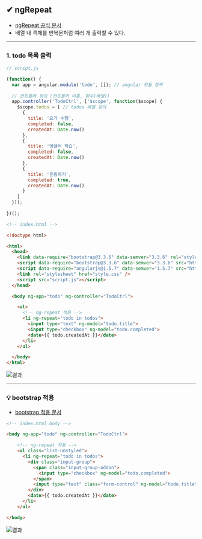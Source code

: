 ## ✔ ngRepeat
- [ngRepeat 공식 문서](https://docs.angularjs.org/api/ng/directive/ngRepeat)
- 배열 내 객체를 반복문처럼 여러 개 출력할 수 있다.

- - -
### 1. todo 목록 출력

```javascript
// script.js

(function() {
  var app = angular.module('todo', []); // angular 모듈 정의
  
  // 컨트롤러 정의 (컨트롤러 이름, 함수(배열))
  app.controller('TodoCtrl', ['$scope', function($scope) {
    $scope.todos = [ // todos 배열 정의
      {
        title: '요가 수행',
        completed: false,
        createdAt: Date.now()
      },
      {
        title: '앵귤러 학습',
        completed: false,
        createdAt: Date.now()
      },
      {
        title: '운동하기',
        completed: true,
        createdAt: Date.now()
      }
    ]
  }]);
  
})();

```

```html
<!-- index.html -->

<!doctype html>

<html>
  <head>
    <link data-require="bootstrap@3.3.6" data-semver="3.3.6" rel="stylesheet" href="https://maxcdn.bootstrapcdn.com/bootstrap/3.3.6/css/bootstrap.min.css" />
    <script data-require="bootstrap@3.3.6" data-semver="3.3.6" src="https://maxcdn.bootstrapcdn.com/bootstrap/3.3.6/js/bootstrap.min.js"></script>
    <script data-require="angularjs@1.5.7" data-semver="1.5.7" src="https://ajax.googleapis.com/ajax/libs/angularjs/1.5.7/angular.min.js"></script>
    <link rel="stylesheet" href="style.css" />
    <script src="script.js"></script>
  </head>

  <body ng-app="todo" ng-controller="TodoCtrl">

    <ul>
      <!-- ng-repeat 적용 -->
      <li ng-repeat="todo in todos">
        <input type="text" ng-model="todo.title">
        <input type="checkbox" ng-model="todo.completed">
        <date>{{ todo.createdAt }}</date>
      </li>
    </ul>

  </body>
</html>
```
![결과](https://user-images.githubusercontent.com/54324782/200100201-4e5dfcc0-d763-4551-abaf-0fad356d9234.png)

- - -
### 💡 bootstrap 적용
- [bootstrap 적용 문서](https://getbootstrap.com/docs/5.2/forms/input-group/)

```html
<!-- index.html body -->

<body ng-app="todo" ng-controller="TodoCtrl">

    <!-- ng-repeat 적용 -->
    <ul class="list-unstyled">
      <li ng-repeat="todo in todos">
        <div class="input-group">
          <span class="input-group-addon">
            <input type="checkbox" ng-model="todo.completed">
          </span>
          <input type="text" class="form-control" ng-model="todo.title">
        </div>
        <date>{{ todo.createdAt }}</date>
      </li>
    </ul>

</body>
```
![결과](https://user-images.githubusercontent.com/54324782/200100666-4f46d1f7-b80f-42b7-98f1-8a816dac7416.png)
